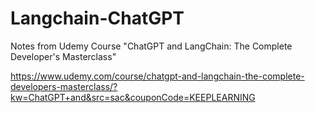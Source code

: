# Langchain-ChatGPT
Notes from Udemy Course "ChatGPT and LangChain: The Complete Developer's Masterclass" 

https://www.udemy.com/course/chatgpt-and-langchain-the-complete-developers-masterclass/?kw=ChatGPT+and&src=sac&couponCode=KEEPLEARNING
